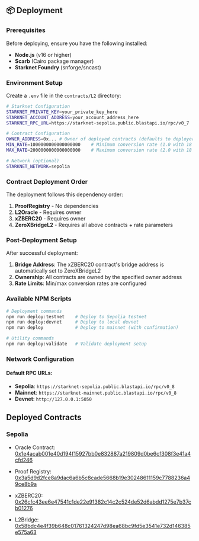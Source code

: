 ## 📦 Deployment

### Prerequisites

Before deploying, ensure you have the following installed:

- **Node.js** (v16 or higher)
- **Scarb** (Cairo package manager)
- **Starknet Foundry** (snforge/sncast)

### Environment Setup

Create a `.env` file in the `contracts/L2` directory:

```bash
# Starknet Configuration
STARKNET_PRIVATE_KEY=your_private_key_here
STARKNET_ACCOUNT_ADDRESS=your_account_address_here
STARKNET_RPC_URL=https://starknet-sepolia.public.blastapi.io/rpc/v0_7

# Contract Configuration
OWNER_ADDRESS=0x... # Owner of deployed contracts (defaults to deployer)
MIN_RATE=1000000000000000000    # Minimum conversion rate (1.0 with 18 decimals)
MAX_RATE=2000000000000000000    # Maximum conversion rate (2.0 with 18 decimals)

# Network (optional)
STARKNET_NETWORK=sepolia
```

### Contract Deployment Order

The deployment follows this dependency order:

1. **ProofRegistry** - No dependencies
2. **L2Oracle** - Requires owner
3. **xZBERC20** - Requires owner
4. **ZeroXBridgeL2** - Requires all above contracts + rate parameters

### Post-Deployment Setup

After successful deployment:

1. **Bridge Address**: The xZBERC20 contract's bridge address is automatically set to ZeroXBridgeL2
2. **Ownership**: All contracts are owned by the specified owner address
3. **Rate Limits**: Min/max conversion rates are configured

### Available NPM Scripts

```bash
# Deployment commands
npm run deploy:testnet    # Deploy to Sepolia testnet
npm run deploy:devnet     # Deploy to local devnet
npm run deploy            # Deploy to mainnet (with confirmation)

# Utility commands
npm run deploy:validate   # Validate deployment setup
```

### Network Configuration

#### Default RPC URLs:
- **Sepolia**: `https://starknet-sepolia.public.blastapi.io/rpc/v0_8`
- **Mainnet**: `https://starknet-mainnet.public.blastapi.io/rpc/v0_8`
- **Devnet**: `http://127.0.0.1:5050`


## Deployed Contracts

### Sepolia

- Oracle Contract: [0x1e4acab001e40d194f15927bb0e832887a219809d0be6cf308f3e41a4cfd246](https://sepolia.starkscan.co/contract/0x1e4acab001e40d194f15927bb0e832887a219809d0be6cf308f3e41a4cfd246#read-write-contract)

- Proof Registry: [0x3a5d9d2fce8a9dac6a6b5c8cade5668b19e30248611159c7788236a49ce8b9a](https://sepolia.starkscan.co/contract/0x3a5d9d2fce8a9dac6a6b5c8cade5668b19e30248611159c7788236a49ce8b9a#read-write-contract-sub-read)

- xZBERC20: [0x26cfc43ee6e47541c1de22e91382c14c2c524de52d6abdd1275e7b37cb01276](https://sepolia.starkscan.co/contract/0x26cfc43ee6e47541c1de22e91382c14c2c524de52d6abdd1275e7b37cb01276#read-write-contract)

- L2Bridge: [0x58bdc4e4f39b648c01761324247d98ea68bc9fd5e3541e732d146385e575a63](https://sepolia.starkscan.co/contract/0x58bdc4e4f39b648c01761324247d98ea68bc9fd5e3541e732d146385e575a63#read-write-contract-sub-write)
